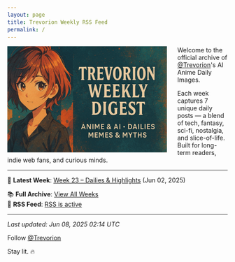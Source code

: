 ```yaml
---
layout: page
title: Trevorion Weekly RSS Feed
permalink: /
---
```

<img src="/assets/Banner.png" alt="Trevorion Weekly Digest Banner" style="width: 365px; height: auto; float: left; margin-right: 24px;" />

Welcome to the official archive of [@Trevorion](https://x.com/Trevorion)'s AI Anime Daily Images.

Each week captures 7 unique daily posts — a blend of tech, fantasy, sci-fi, nostalgia, and slice-of-life.  
Built for long-term readers, indie web fans, and curious minds.

---

📅 **Latest Week**: [Week 23 – Dailies & Highlights](/2025/06/02/week-23.html) (Jun 02, 2025)

📚 **Full Archive**: [View All Weeks](/archive/)  
📰 **RSS Feed**: [RSS is active](/feed.xml)

---



_Last updated: Jun 08, 2025 02:14 UTC_


Follow [@Trevorion](https://x.com/Trevorion)  

Stay lit. 🔥

